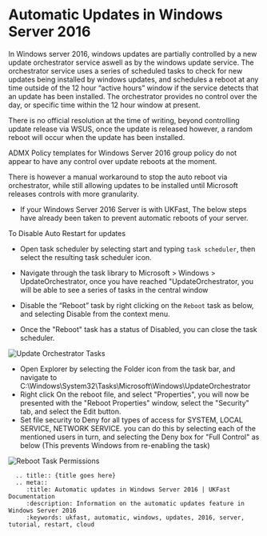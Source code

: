 # Automatic Updates in Windows Server 2016


In Windows server 2016, windows updates are partially controlled by a new update orchestrator service aswell as by the windows update service. 
The orchestrator service uses a series of scheduled tasks to check for new updates being installed by windows updates, and schedules a reboot at any time outside of the 12 hour “active hours” window if the service detects that an update has been installed. The orchestrator provides no control over the day, or specific time within the 12 hour window at present.

There is no official resolution at the time of writing, beyond controlling update release via WSUS, once the update is released however, a random reboot will occur when the update has been installed.

ADMX Policy templates for Windows Server 2016 group policy do not appear to have any control over update reboots at the moment.

There is however a manual workaround to stop the auto reboot via orchestrator, while still allowing updates to be installed until Microsoft releases controls with more granularity.

* If your Windows Server 2016 Server is with UKFast, The below steps have already been taken to prevent automatic reboots of your server.

To Disable Auto Restart for updates

* Open task scheduler by selecting start and typing `task scheduler`, then select the resulting task scheduler icon.
* Navigate through the task library to Microsoft > Windows > UpdateOrchestrator, once you have reached "UpdateOrchestrator, you will be able to see a series of tasks in the central window

* Disable the “Reboot” task by right clicking on the `Reboot` task as below, and selecting Disable from the context menu.
* Once the "Reboot" task has a status of Disabled, you can close the task scheduler.

![Update Orchestrator Tasks](files/windowsupdate/reboottask1.PNG)

* Open Explorer by selecting the Folder icon from the task bar, and navigate to C:\Windows\System32\Tasks\Microsoft\Windows\UpdateOrchestrator
* Right click On the reboot file, and select "Properties", you will now be presented with the "Reboot Properties" window, select the "Security" tab, and select the Edit button. 
* Set file security to Deny for all types of access for SYSTEM, LOCAL SERVICE, NETWORK SERVICE. you can do this by selecting each of the mentioned users in turn, and selecting the Deny box for "Full Control" as below (This prevents Windows from re-enabling the task)

![Reboot Task Permissions](files/windowsupdate/rebootfileperms.PNG)

```eval_rst
  .. title:: {title goes here}
  .. meta::
     :title: Automatic updates in Windows Server 2016 | UKFast Documentation
     :description: Information on the automatic updates feature in Windows Server 2016
     :keywords: ukfast, automatic, windows, updates, 2016, server, tutorial, restart, cloud
